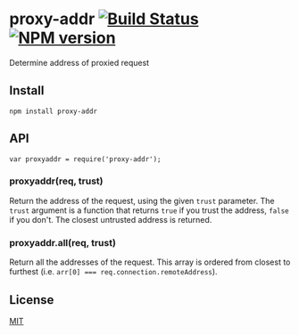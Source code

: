 # proxy-addr [![Build Status](https://travis-ci.org/expressjs/proxy-addr.svg?branch=master)](https://travis-ci.org/expressjs/proxy-addr) [![NPM version](https://badge.fury.io/js/proxy-addr.svg)](http://badge.fury.io/js/proxy-addr)

Determine address of proxied request

## Install

    npm install proxy-addr

## API

    var proxyaddr = require('proxy-addr');

### proxyaddr(req, trust)

Return the address of the request, using the given `trust` parameter.
The `trust` argument is a function that returns `true` if you trust
the address, `false` if you don't. The closest untrusted address is
returned.

### proxyaddr.all(req, trust)

Return all the addresses of the request. This array is ordered from
closest to furthest (i.e. `arr[0] === req.connection.remoteAddress`).

## License

[MIT](LICENSE)
